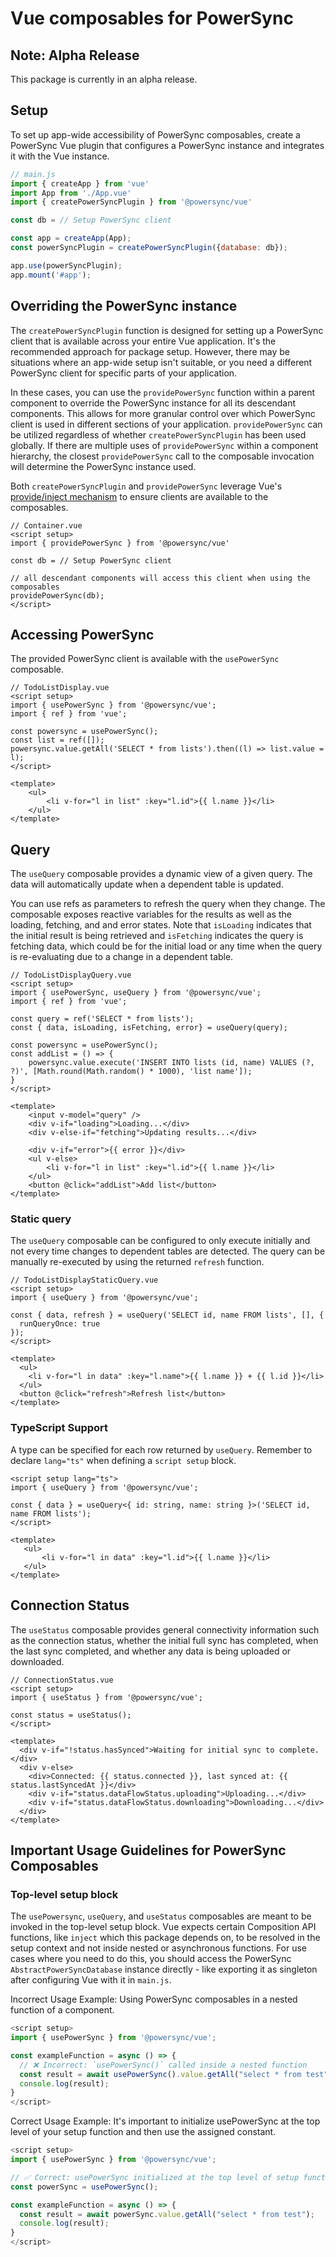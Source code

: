 # Vue composables for PowerSync

## Note: Alpha Release

This package is currently in an alpha release.

## Setup

To set up app-wide accessibility of PowerSync composables, create a PowerSync Vue plugin that configures a PowerSync instance and integrates it with the Vue instance.

```javascript
// main.js
import { createApp } from 'vue'
import App from './App.vue'
import { createPowerSyncPlugin } from '@powersync/vue'

const db = // Setup PowerSync client

const app = createApp(App);
const powerSyncPlugin = createPowerSyncPlugin({database: db});

app.use(powerSyncPlugin);
app.mount('#app');
```

## Overriding the PowerSync instance

The `createPowerSyncPlugin` function is designed for setting up a PowerSync client that is available across your entire Vue application. It's the recommended approach for package setup. However, there may be situations where an app-wide setup isn't suitable, or you need a different PowerSync client for specific parts of your application.

In these cases, you can use the `providePowerSync` function within a parent component to override the PowerSync instance for all its descendant components. This allows for more granular control over which PowerSync client is used in different sections of your application. `providePowerSync` can be utilized regardless of whether `createPowerSyncPlugin` has been used globally. If there are multiple uses of `providePowerSync` within a component hierarchy, the closest `providePowerSync` call to the composable invocation will determine the PowerSync instance used.

Both `createPowerSyncPlugin` and `providePowerSync` leverage Vue's [provide/inject mechanism](https://vuejs.org/guide/components/provide-inject) to ensure clients are available to the composables.

```Vue
// Container.vue
<script setup>
import { providePowerSync } from '@powersync/vue'

const db = // Setup PowerSync client

// all descendant components will access this client when using the composables
providePowerSync(db);
</script>
```

## Accessing PowerSync

The provided PowerSync client is available with the `usePowerSync` composable.

```Vue
// TodoListDisplay.vue
<script setup>
import { usePowerSync } from '@powersync/vue';
import { ref } from 'vue';

const powersync = usePowerSync();
const list = ref([]);
powersync.value.getAll('SELECT * from lists').then((l) => list.value = l);
</script>

<template>
    <ul>
        <li v-for="l in list" :key="l.id">{{ l.name }}</li>
    </ul>
</template>
```

## Query

The `useQuery` composable provides a dynamic view of a given query. The data will automatically update when a dependent table is updated.

You can use refs as parameters to refresh the query when they change. The composable exposes reactive variables for the results as well as the loading, fetching, and and error states. Note that `isLoading` indicates that the initial result is being retrieved and `isFetching` indicates the query is fetching data, which could be for the initial load or any time when the query is re-evaluating due to a change in a dependent table.

```Vue
// TodoListDisplayQuery.vue
<script setup>
import { usePowerSync, useQuery } from '@powersync/vue';
import { ref } from 'vue';

const query = ref('SELECT * from lists');
const { data, isLoading, isFetching, error} = useQuery(query);

const powersync = usePowerSync();
const addList = () => {
    powersync.value.execute('INSERT INTO lists (id, name) VALUES (?, ?)', [Math.round(Math.random() * 1000), 'list name']);
}
</script>

<template>
    <input v-model="query" />
    <div v-if="loading">Loading...</div>
    <div v-else-if="fetching">Updating results...</div>

    <div v-if="error">{{ error }}</div>
    <ul v-else>
        <li v-for="l in list" :key="l.id">{{ l.name }}</li>
    </ul>
    <button @click="addList">Add list</button>
</template>
```

### Static query

The `useQuery` composable can be configured to only execute initially and not every time changes to dependent tables are detected. The query can be manually re-executed by using the returned `refresh` function.

```Vue
// TodoListDisplayStaticQuery.vue
<script setup>
import { useQuery } from '@powersync/vue';

const { data, refresh } = useQuery('SELECT id, name FROM lists', [], {
  runQueryOnce: true
});
</script>

<template>
  <ul>
    <li v-for="l in data" :key="l.name">{{ l.name }} + {{ l.id }}</li>
  </ul>
  <button @click="refresh">Refresh list</button>
</template>

```

### TypeScript Support

A type can be specified for each row returned by `useQuery`. Remember to declare `lang="ts"` when defining a `script setup` block.

```Vue
<script setup lang="ts">
import { useQuery } from '@powersync/vue';

const { data } = useQuery<{ id: string, name: string }>('SELECT id, name FROM lists');
</script>

<template>
   <ul>
       <li v-for="l in data" :key="l.id">{{ l.name }}</li>
   </ul>
</template>
```

## Connection Status

The `useStatus` composable provides general connectivity information such as the connection status, whether the initial full sync has completed, when the last sync completed, and whether any data is being uploaded or downloaded.

```Vue
// ConnectionStatus.vue
<script setup>
import { useStatus } from '@powersync/vue';

const status = useStatus();
</script>

<template>
  <div v-if="!status.hasSynced">Waiting for initial sync to complete.</div>
  <div v-else>
    <div>Connected: {{ status.connected }}, last synced at: {{ status.lastSyncedAt }}</div>
    <div v-if="status.dataFlowStatus.uploading">Uploading...</div>
    <div v-if="status.dataFlowStatus.downloading">Downloading...</div>
  </div>
</template>
```

## Important Usage Guidelines for PowerSync Composables

### Top-level setup block

The `usePowersync`, `useQuery`, and `useStatus` composables are meant to be invoked in the top-level setup block. Vue expects certain Composition API functions, like `inject` which this package depends on, to be resolved in the setup context and not inside nested or asynchronous functions. For use cases where you need to do this, you should access the PowerSync `AbstractPowerSyncDatabase` instance directly - like exporting it as singleton after configuring Vue with it in `main.js`.

Incorrect Usage Example:
Using PowerSync composables in a nested function of a component.

```javascript
<script setup>
import { usePowerSync } from '@powersync/vue';

const exampleFunction = async () => {
  // ❌ Incorrect: `usePowerSync()` called inside a nested function
  const result = await usePowerSync().value.getAll("select * from test");
  console.log(result);
}
</script>
```

Correct Usage Example:
It's important to initialize usePowerSync at the top level of your setup function and then use the assigned constant.

```javascript
<script setup>
import { usePowerSync } from '@powersync/vue';

// ✅ Correct: usePowerSync initialized at the top level of setup function and used as a variable.
const powerSync = usePowerSync();

const exampleFunction = async () => {
  const result = await powerSync.value.getAll("select * from test");
  console.log(result);
}
</script>
```
